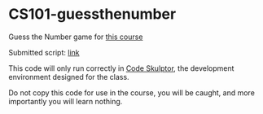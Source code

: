 # CS101-guessthenumber
Guess the Number game for [this course](https://www.coursera.org/learn/interactive-python-1?specialization=computer-fundamentals)

Submitted script: [link](http://www.codeskulptor.org/#user48_gbs7AxDWFw_2.py)

This code will only run correctly in [Code Skulptor](https://www.codeskulptor.org), the development environment designed for the class.

Do not copy this code for use in the course, you will be caught, and more importantly you will learn nothing.
